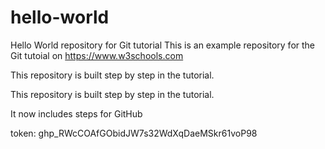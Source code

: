 # hello-world
Hello World repository for Git tutorial
This is an example repository for the Git tutoial on https://www.w3schools.com

This repository is built step by step in the tutorial.

This repository is built step by step in the tutorial.

It now includes steps for GitHub

token: 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
